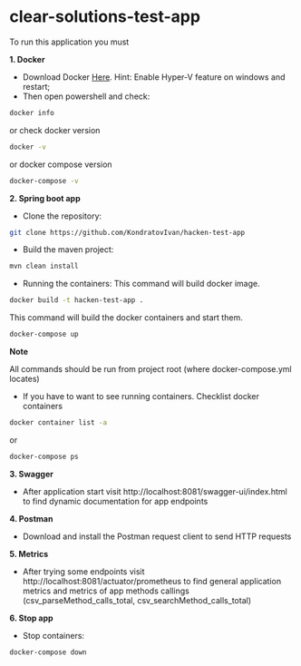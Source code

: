 # clear-solutions-test-app

To run this application you must

**1. Docker**
* Download Docker [Here](https://docs.docker.com/get-docker/). Hint: Enable Hyper-V feature on windows and restart;
* Then open powershell and check:
```bash
docker info
```
or check docker version
```bash
docker -v
```
or docker compose version
```bash
docker-compose -v
```

**2. Spring boot app**
* Clone the repository:
```bash
git clone https://github.com/KondratovIvan/hacken-test-app
```
* Build the maven project:
```bash
mvn clean install
```
* Running the containers:
This command will build docker image.
```bash
docker build -t hacken-test-app .
```  
This command will build the docker containers and start them.
```bash
docker-compose up
```

**Note**

All commands should be run from project root (where docker-compose.yml locates)

* If you have to want to see running containers. Checklist docker containers
```bash
docker container list -a
```
or
```bash
docker-compose ps
```

**3. Swagger**

* After application start visit http://localhost:8081/swagger-ui/index.html to find dynamic documentation for app endpoints

**4. Postman**

* Download and install the Postman request client to send HTTP requests

**5. Metrics**

* After trying some endpoints visit http://localhost:8081/actuator/prometheus to find general application metrics and metrics of app methods callings (csv_parseMethod_calls_total, csv_searchMethod_calls_total)

**6. Stop app**

*  Stop containers:
```bash
docker-compose down
```
